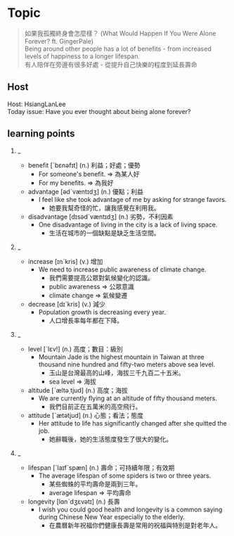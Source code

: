 # Topic

> 如果我孤獨終身會怎麼樣？ (What Would Happen If You Were Alone Forever? ft. GingerPale) <br>
> Being around other people has a lot of benefits - from increased levels of happiness to a longer lifespan. <br>
> 有人陪伴在旁邊有很多好處 - 從提升自己快樂的程度到延長壽命 <br>

## Host
Host: HsiangLanLee<br>
Today issue: Have you ever thought about being alone forever?
<br>
## learning points
1. _
	* benefit  [ˋbɛnəfɪt]  (n.)  利益；好處；優勢
		- For someone's benefit. => 為某人好
		- For my benefits. => 為我好
	* advantage  [ədˋvæntɪdʒ]  (n.)  優點；利益
		- I feel like she took advantage of me by asking for strange favors.
			+ 她要我幫奇怪的忙，讓我感覺在利用我。
	* disadvantage  [dɪsədˋvæntɪdʒ]  (n.)  劣勢，不利因素
		- One disadvantage of living in the city is a lack of living space.
			+ 生活在城市的一個缺點是缺乏生活空間。

2. _
	* increase  [ɪnˋkris]  (v.)  增加
		- We need to increase public awareness of climate change.
			+ 我們需要提高公眾對氣候變化的認識。
			+ public awareness => 公眾意識
			+ climate change => 氣候變遷
	* decrease  [dɪˋkris]  (v.)  減少
		- Population growth is decreasing every year.
			+ 人口增長率每年都在下降。

3. _
	* level  [ˋlɛv!]  (n.)  高度；數目：級別
		- Mountain Jade is the highest mountain in Taiwan at three thousand nine hundred and fifty-two meters above sea level.
			+ 玉山是台灣最高的山峰，海拔三千九百二十五米。
			+ sea level => 海拔
	* altitude  [ˋæltə͵tjud]  (n.)  高度；海拔
		- We are currently flying at an altitude of fifty thousand meters.
			+ 我們目前正在五萬米的高空飛行。
	* attitude  [ˋætətjud]  (n.)  心態；看法；態度
		- Her attitude to life has significantly changed after she quitted the job.
			+ 她辭職後，她的生活態度發生了很大的變化。

4. _
	* lifespan  [ˋlaɪfˋspæn]  (n.)  壽命；可持續年限；有效期
		- The average lifespan of some spiders is two or three years.
			+ 某些蜘蛛的平均壽命是兩到三年。
			+ average lifespan => 平均壽命
	* longevity  [lɑnˋdʒɛvətɪ]  (n.)  長壽
		- I wish you could good health and longevity is a common saying during Chinese New Year especially to the elderly.
			+ 在農曆新年祝福你們健康長壽是常用的祝福與特別是對老年人。